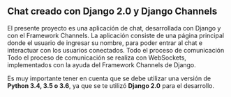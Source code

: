 ## Chat creado con Django 2.0 y Django Channels ##

El presente proyecto es una aplicación de chat, desarrollada con Django y 
con el Framework Channels. La aplicación consiste de una página principal 
donde el usuario de ingresar su nombre, para poder entrar al chat e interactuar 
con los usuarios conectados. Todo el proceso de comunicación Todo el proceso de comunicación 
se realiza con WebSockets, implementados con la ayuda del Framework Channels de Django.

Es muy importante tener en cuenta que se debe utilizar una versión de **Python 3.4, 3.5 o 3.6**, ya que se te utilizó **Django 2.0** para el desarrollo.
